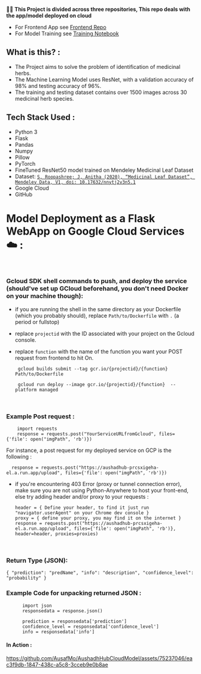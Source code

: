 🙋‍♂️
**This Project is divided across three repositories, This repo deals with the app/model deployed on cloud**
<br>
- For Frontend App see <a href = "https://github.com/AusafMo/AushadHubFrontEnd"> Frontend Repo </a>
- For Model Training see <a href = "https://github.com/AusafMo/NoteBook-Medicinal-Herb-Model-ResNet"> Training Notebook </a>
## What is this? :
- The Project aims to solve the problem of identification of medicinal herbs.
- The Machine Learning Model uses ResNet, with a validation accuracy of 98% and testing accuracy of 96%.
- The training and testing dataset contains over 1500 images across 30 medicinal herb species.

## Tech Stack Used :
  * Python 3
  * Flask
  * Pandas
  * Numpy
  * Pillow
  * PyTorch
  * FineTuned ResNet50 model trained on Mendeley Medicinal Leaf Dataset
  * Dataset:
        <a href = "https://data.mendeley.com/datasets/nnytj2v3n5/1">
                  ```
                  S, Roopashree; J, Anitha (2020),
                  “Medicinal Leaf Dataset”,
                  Mendeley Data, V1, doi: 10.17632/nnytj2v3n5.1
                  ```     
        </a>
  * Google Cloud
  * GitHub

# Model Deployment as a Flask WebApp on Google Cloud Services ☁️ : 

<br>

### Gcloud SDK shell commands to push, and deploy the service (should've set up GCloud beforehand, you don't need Docker on your machine though):
  * if you are running the shell in the same directory as your Dockerfile (which you probably should), replace `Path/to/Dockerfile` with `.` (a period or fullstop)
  * replace `projectid` with the ID associated with your project on the Gcloud console.
  * replace `function` with the name of the function you want your POST request from frontend to hit On.
    
      ```
       gcloud builds submit --tag gcr.io/{projectid}/{function} Path/to/Dockerfile
      ```   
      ```
       gcloud run deploy --image gcr.io/{projectid}/{function}  --platform managed
      ```
<br>

### Example Post request :

  ```
      import requests
      response = requests.post("YourServiceURLfromGcloud", files={'file': open("imgPath", 'rb')})
  ```
For instance, a post request for my deployed service on GCP is the following :
```
  response = requests.post("https://aushadhub-prcsxigeha-el.a.run.app/upload", files={'file': open("imgPath", 'rb')})
```
 * if you're encountering 403 Error (proxy or tunnel connection error), make sure you are not using Python-Anywhere to host your front-end, else try adding header and/or proxy to your requests :
   
   ```
   header = { Define your header, to find it just run "navigator.userAgent" on your Chrome dev console }
   proxy = { define your proxy, you may find it on the internet }
   response = requests.post("https://aushadhub-prcsxigeha-el.a.run.app/upload", files={'file': open("imgPath", 'rb')}, header=header, proxies=proxies)
   ```   
<br>

### Return Type (JSON):
  `
    {
    "prediction": "predName",
    "info": "description",
    "confidence_level": "probability"
    }
  `

### Example Code for unpacking returned JSON :
  ```
        import json
        responsedata = response.json()

        prediction = responsedata['prediction']
        confidence_level = responsedata['confidence_level']
        info = responsedata['info']
  ```
#### In Action :
 


https://github.com/AusafMo/AushadhHubCloudModel/assets/75237046/eac3f9db-1847-438c-a5c8-3cceb9e0b8ae



    

